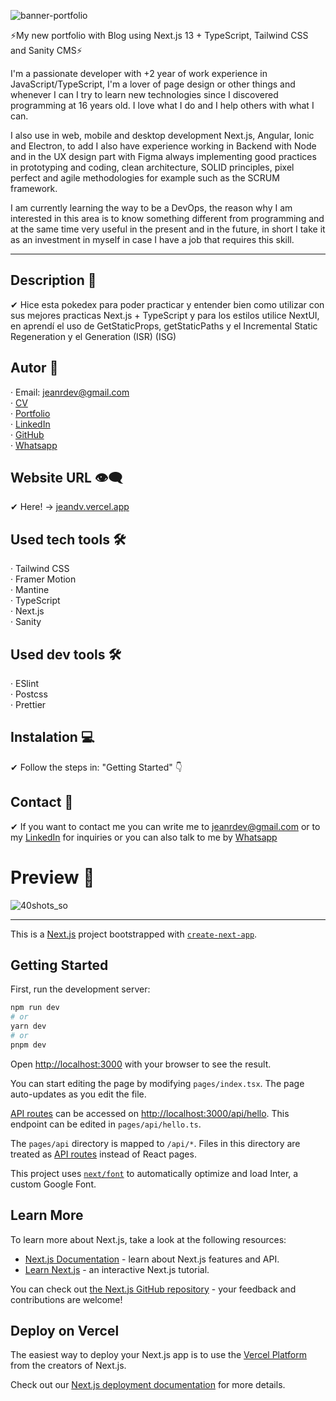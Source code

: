 
![banner-portfolio](https://user-images.githubusercontent.com/90219458/217354077-6c130f6b-02db-4bd4-85b1-29a734e7648e.jpg)

⚡My new portfolio with Blog using Next.js 13 + TypeScript, Tailwind CSS and Sanity CMS⚡

I'm a passionate developer with +2 year of work experience in JavaScript/TypeScript, I'm a lover of page design or other things and whenever I can I try to learn new technologies since I discovered programming at 16 years old. I love what I do and I help others with what I can.

I also use in web, mobile and desktop development Next.js, Angular, Ionic and Electron, to add I also have experience working in Backend with Node and in the UX design part with Figma always implementing good practices in prototyping and coding, clean architecture, SOLID principles, pixel perfect and agile methodologies for example such as the SCRUM framework.

I am currently learning the way to be a DevOps, the reason why I am interested in this area is to know something different from programming and at the same time very useful in the present and in the future, in short I take it as an investment in myself in case I have a job that requires this skill.

-------------------------------------------------------------------------------------------------------------------------------------------------------------------------------------------------------------------------------------------------------------------------------------------------------------------------------

## Description 💬

✔ Hice esta pokedex para poder practicar y entender bien como utilizar con sus mejores practicas Next.js + TypeScript y para los estilos utilice NextUI, en aprendí el uso de GetStaticProps, getStaticPaths y el Incremental Static Regeneration y el Generation (ISR) (ISG)

## Autor 🤠

· Email: jeanrdev@gmail.com <br>
· [CV](https://rxresu.me/jeandv/cv-jean-rondon) <br>
· [Portfolio](https://jeandv.vercel.app) <br>
· [LinkedIn](https://linkedin.com/in/jeandv) <br>
· [GitHub](https://github.com/jeandv) <br>
· [Whatsapp](https://walink.co/2369d5)

## Website URL 👁‍🗨

✔ Here! -> [jeandv.vercel.app](https://jeandv.vercel.app)

## Used tech tools 🛠️

· Tailwind CSS <br>
· Framer Motion <br>
· Mantine <br>
· TypeScript <br>
· Next.js <br>
· Sanity <br>

## Used dev tools 🛠️

· ESlint <br>
· Postcss <br>
· Prettier <br>

## Instalation 💻

✔ Follow the steps in: "Getting Started" 👇

## Contact 📧

✔ If you want to contact me you can write me to jeanrdev@gmail.com or to my [LinkedIn](https://www.linkedin.com/in/jeandv/) for inquiries or you can also talk to me by [Whatsapp](https://walink.co/2369d5)

# Preview 🔎

![40shots_so](https://github.com/jeandv/my-next-portfolio/assets/90219458/da737d03-e841-4ce0-a9e3-e5f187073412)

-------------------------------------------------------------------------------------------------------------------------------------------------------------------------------------------------------------------------------------------------------------------------------------------------------------------------------

This is a [Next.js](https://nextjs.org/) project bootstrapped with [`create-next-app`](https://github.com/vercel/next.js/tree/canary/packages/create-next-app).

## Getting Started

First, run the development server:

```bash
npm run dev
# or
yarn dev
# or
pnpm dev
```

Open [http://localhost:3000](http://localhost:3000) with your browser to see the result.

You can start editing the page by modifying `pages/index.tsx`. The page auto-updates as you edit the file.

[API routes](https://nextjs.org/docs/api-routes/introduction) can be accessed on [http://localhost:3000/api/hello](http://localhost:3000/api/hello). This endpoint can be edited in `pages/api/hello.ts`.

The `pages/api` directory is mapped to `/api/*`. Files in this directory are treated as [API routes](https://nextjs.org/docs/api-routes/introduction) instead of React pages.

This project uses [`next/font`](https://nextjs.org/docs/basic-features/font-optimization) to automatically optimize and load Inter, a custom Google Font.

## Learn More

To learn more about Next.js, take a look at the following resources:

- [Next.js Documentation](https://nextjs.org/docs) - learn about Next.js features and API.
- [Learn Next.js](https://nextjs.org/learn) - an interactive Next.js tutorial.

You can check out [the Next.js GitHub repository](https://github.com/vercel/next.js/) - your feedback and contributions are welcome!

## Deploy on Vercel

The easiest way to deploy your Next.js app is to use the [Vercel Platform](https://vercel.com/new?utm_medium=default-template&filter=next.js&utm_source=create-next-app&utm_campaign=create-next-app-readme) from the creators of Next.js.

Check out our [Next.js deployment documentation](https://nextjs.org/docs/deployment) for more details.
